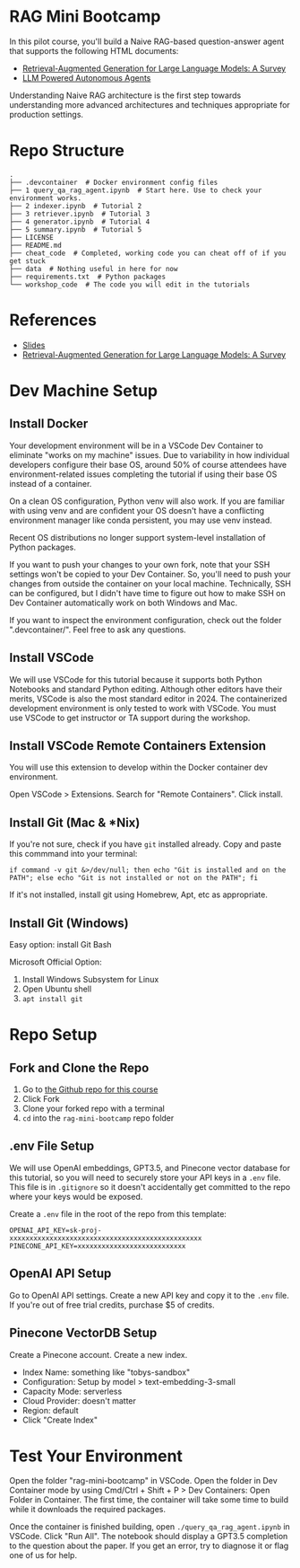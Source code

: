 # RAG Mini Bootcamp
In this pilot course, you'll build a Naive RAG-based question-answer agent that supports the following HTML documents:
- [Retrieval-Augmented Generation for Large Language Models: A Survey](https://arxiv.org/html/2312.10997v5)
- [LLM Powered Autonomous Agents](https://lilianweng.github.io/posts/2023-06-23-agent/)  

Understanding Naive RAG architecture is the first step towards understanding more advanced architectures and techniques appropriate for production settings.

# Repo Structure
```
.
├── .devcontainer  # Docker environment config files
├── 1 query_qa_rag_agent.ipynb  # Start here. Use to check your environment works.
├── 2 indexer.ipynb  # Tutorial 2
├── 3 retriever.ipynb  # Tutorial 3
├── 4 generator.ipynb  # Tutorial 4
├── 5 summary.ipynb  # Tutorial 5
├── LICENSE
├── README.md
├── cheat_code  # Completed, working code you can cheat off of if you get stuck
├── data  # Nothing useful in here for now
├── requirements.txt  # Python packages
└── workshop_code  # The code you will edit in the tutorials
```

# References
- [Slides](https://docs.google.com/presentation/d/1VCQxFWGDNdveavDsrrqV4d8aUVvF154eXVlno4gVCOU/)
- [Retrieval-Augmented Generation for Large Language Models: A Survey](https://arxiv.org/pdf/2312.10997)

# Dev Machine Setup

## Install Docker
Your development environment will be in a VSCode Dev Container to eliminate "works on my machine" issues. Due to variability in how individual developers configure their base OS, around 50% of course attendees have environment-related issues completing the tutorial if using their base OS instead of a container.

On a clean OS configuration, Python venv will also work. If you are familiar with using venv and are confident your OS doesn't have a conflicting environment manager like conda persistent, you may use venv instead.

Recent OS distributions no longer support system-level installation of Python packages.

If you want to push your changes to your own fork, note that your SSH settings won't be copied to your Dev Container. So, you'll need to push your changes from outside the container on your local machine. Technically, SSH can be configured, but I didn't have time to figure out how to make SSH on Dev Container automatically work on both Windows and Mac.

If you want to inspect the environment configuration, check out the folder ".devcontainer/". Feel free to ask any questions.

## Install VSCode
We will use VSCode for this tutorial because it supports both Python Notebooks and standard Python editing. Although other editors have their merits, VSCode is also the most standard editor in 2024. The containerized development environment is only tested to work with VSCode. You must use VSCode to get instructor or TA support during the workshop. 

## Install VSCode Remote Containers Extension
You will use this extension to develop within the Docker container dev environment.

Open VSCode > Extensions. Search for "Remote Containers". Click install.

## Install Git (Mac & *Nix)
If you're not sure, check if you have `git` installed already. Copy and paste this commmand into your terminal:
```
if command -v git &>/dev/null; then echo "Git is installed and on the PATH"; else echo "Git is not installed or not on the PATH"; fi
```

If it's not installed, install git using Homebrew, Apt, etc as appropriate.

## Install Git (Windows)
Easy option: install Git Bash  

Microsoft Official Option:
1. Install Windows Subsystem for Linux
2. Open Ubuntu shell
3. `apt install git`

<!-- ## Install Python
Check for a working Python installation by launching a terminal and run the following command:  
```
python3 --version
```

It should display the Python version you have installed. -->

# Repo Setup

## Fork and Clone the Repo
1. Go to [the Github repo for this course](https://github.com/tobkin/rag-mini-bootcamp)
2. Click Fork
3. Clone your forked repo with a terminal
4. `cd` into the `rag-mini-bootcamp` repo folder

<!-- ## Create Virtual Environment & Install Dependencies
```
python -m venv venv
source venv/bin/activate
pip install -r requirements.txt
``` -->

## .env File Setup
We will use OpenAI embeddings, GPT3.5, and Pinecone vector database for this tutorial, so you will need to securely store your API keys in a `.env` file. This file is in `.gitignore` so it doesn't accidentally get committed to the repo where your keys would be exposed.  

Create a `.env` file in the root of the repo from this template:  
```
OPENAI_API_KEY=sk-proj-xxxxxxxxxxxxxxxxxxxxxxxxxxxxxxxxxxxxxxxxxxxxxxxx
PINECONE_API_KEY=xxxxxxxxxxxxxxxxxxxxxxxxxxx
```

## OpenAI API Setup
Go to OpenAI API settings. Create a new API key and copy it to the `.env` file. If you're out of free trial credits, purchase $5 of credits.

## Pinecone VectorDB Setup
Create a Pinecone account. Create a new index.
- Index Name: something like "tobys-sandbox"
- Configuration: Setup by model > text-embedding-3-small
- Capacity Mode: serverless
- Cloud Provider: doesn't matter
- Region: default
- Click "Create Index"

# Test Your Environment  
Open the folder "rag-mini-bootcamp" in VSCode. Open the folder in Dev Container mode by using Cmd/Ctrl + Shift + P > Dev Containers: Open Folder in Container. The first time, the container will take some time to build while it downloads the required packages.

Once the container is finished building, open `./query_qa_rag_agent.ipynb` in VSCode. Click "Run All". The notebook should display a GPT3.5 completion to the question about the paper. If you get an error, try to diagnose it or flag one of us for help.
